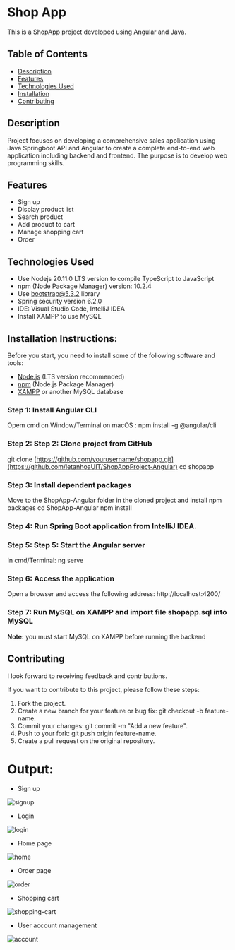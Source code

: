 # Shop App

This is a ShopApp project developed using Angular and Java.

## Table of Contents

- [Description](#description)
- [Features](#features)
- [Technologies Used](#technologies-used)
- [Installation](#installation)
- [Contributing](#contributing)

## Description

Project focuses on developing a comprehensive sales application using Java Springboot API and Angular to create a complete end-to-end web application including backend and frontend.
The purpose is to develop web programming skills.

## Features

- Sign up
- Display product list
- Search product
- Add product to cart
- Manage shopping cart
- Order

## Technologies Used

- Use Nodejs 20.11.0 LTS version to compile TypeScript to JavaScript
- npm (Node Package Manager) version: 10.2.4
- Use bootstrap@5.3.2 library
- Spring security version 6.2.0 
- IDE: Visual Studio Code, IntelliJ IDEA
- Install XAMPP to use MySQL
  
## Installation Instructions:

Before you start, you need to install some of the following software and tools:

- [Node.js](https://nodejs.org/) (LTS version recommended)
- [npm](https://www.npmjs.com/) (Node.js Package Manager)
- [XAMPP](https://www.apachefriends.org/index.html) or another MySQL database

### Step 1: Install Angular CLI

Opem cmd on Window/Terminal on macOS : npm install -g @angular/cli

### Step 2: Step 2: Clone project from GitHub

git clone [https://github.com/yourusername/shopapp.git](https://github.com/letanhoaUIT/ShopAppProject-Angular)
cd shopapp

### Step 3: Install dependent packages

Move to the ShopApp-Angular folder in the cloned project and install npm packages
cd ShopApp-Angular
npm install

### Step 4: Run Spring Boot application from IntelliJ IDEA.

### Step 5: Step 5: Start the Angular server

In cmd/Terminal: ng serve

### Step 6: Access the application

Open a browser and access the following address:  http://localhost:4200/

### Step 7: Run MySQL on XAMPP and import file shopapp.sql into MySQL 

**Note:** you must start MySQL on XAMPP before running the backend

## Contributing

I look forward to receiving feedback and contributions.

If you want to contribute to this project, please follow these steps:

1. Fork the project.
2. Create a new branch for your feature or bug fix: git checkout -b feature-name.
3. Commit your changes: git commit -m "Add a new feature".
4. Push to your fork: git push origin feature-name.
5. Create a pull request on the original repository.



# Output:
- Sign up
               
![signup](https://github.com/letanhoaUIT/ShopAppProject-Angular/blob/main/images/sign-up.png)
- Login
                   
![login](https://github.com/letanhoaUIT/ShopAppProject-Angular/blob/main/images/login.png)
- Home page
                         
![home](https://github.com/letanhoaUIT/ShopAppProject-Angular/blob/main/images/home.png)

- Order page
                  
![order](https://github.com/letanhoaUIT/ShopAppProject-Angular/blob/main/images/order.png)
- Shopping cart
              
![shopping-cart](https://github.com/letanhoaUIT/ShopAppProject-Angular/blob/main/images/shopping%20cart.png)
- User account management
  
![account](https://github.com/letanhoaUIT/ShopAppProject-Angular/blob/main/images/user%20account.png)



